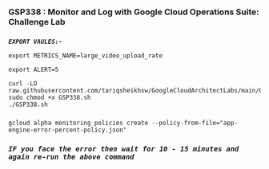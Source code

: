 ### GSP338 :  Monitor and Log with Google Cloud Operations Suite: Challenge Lab 

### 

***```EXPORT VAULES:-```*** 

```
export METRICS_NAME=large_video_upload_rate
```

```
export ALERT=5
```

```
curl -LO raw.githubusercontent.com/tariqsheikhsw/GoogleCloudArchitectLabs/main/GSP338.sh
sudo chmod +x GSP338.sh
./GSP338.sh
```

###

```
gcloud alpha monitoring policies create --policy-from-file="app-engine-error-percent-policy.json"
```

### ***```IF you face the error then wait for 10 - 15 minutes and again re-run the above command```*** 

###
###
### 
